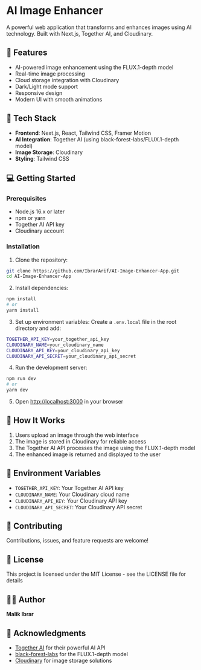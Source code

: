 # AI Image Enhancer

A powerful web application that transforms and enhances images using AI technology. Built with Next.js, Together AI, and Cloudinary.

## 🌟 Features

- AI-powered image enhancement using the FLUX.1-depth model
- Real-time image processing
- Cloud storage integration with Cloudinary
- Dark/Light mode support
- Responsive design
- Modern UI with smooth animations

## 🚀 Tech Stack

- **Frontend**: Next.js, React, Tailwind CSS, Framer Motion
- **AI Integration**: Together AI (using black-forest-labs/FLUX.1-depth model)
- **Image Storage**: Cloudinary
- **Styling**: Tailwind CSS

## 💻 Getting Started

### Prerequisites

- Node.js 16.x or later
- npm or yarn
- Together AI API key
- Cloudinary account

### Installation

1. Clone the repository:
```bash
git clone https://github.com/IbrarArif/AI-Image-Enhancer-App.git
cd AI-Image-Enhancer-App
```

2. Install dependencies:
```bash
npm install
# or
yarn install
```

3. Set up environment variables:
   Create a `.env.local` file in the root directory and add:
```bash
TOGETHER_API_KEY=your_together_api_key
CLOUDINARY_NAME=your_cloudinary_name
CLOUDINARY_API_KEY=your_cloudinary_api_key
CLOUDINARY_API_SECRET=your_cloudinary_api_secret
```

4. Run the development server:
```bash
npm run dev
# or
yarn dev
```

5. Open [http://localhost:3000](http://localhost:3000) in your browser

## 🎨 How It Works

1. Users upload an image through the web interface
2. The image is stored in Cloudinary for reliable access
3. The Together AI API processes the image using the FLUX.1-depth model
4. The enhanced image is returned and displayed to the user

## 📝 Environment Variables

- `TOGETHER_API_KEY`: Your Together AI API key
- `CLOUDINARY_NAME`: Your Cloudinary cloud name
- `CLOUDINARY_API_KEY`: Your Cloudinary API key
- `CLOUDINARY_API_SECRET`: Your Cloudinary API secret

## 🤝 Contributing

Contributions, issues, and feature requests are welcome!

## 📜 License

This project is licensed under the MIT License - see the LICENSE file for details

## 👨‍💻 Author

**Malik Ibrar**

## 🙏 Acknowledgments

- [Together AI](https://www.together.ai/) for their powerful AI API
- [black-forest-labs](https://github.com/black-forest-labs) for the FLUX.1-depth model
- [Cloudinary](https://cloudinary.com/) for image storage solutions
